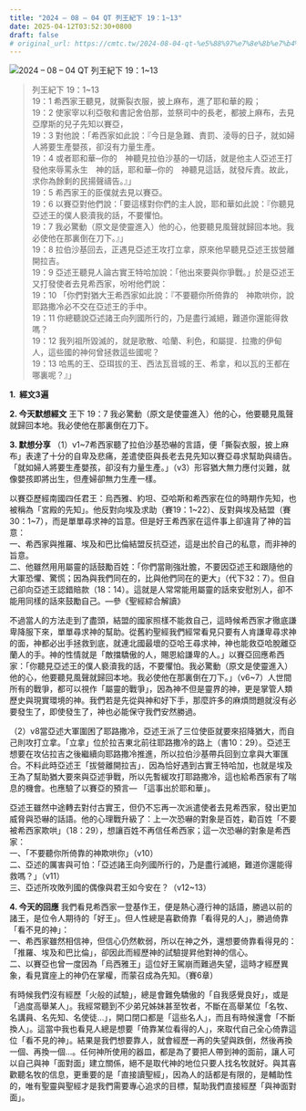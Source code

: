 ```yaml
---
title: "2024 – 08 – 04 QT 列王紀下 19：1~13"
date: 2025-04-12T03:52:30+0800
draft: false
# original_url: https://cmtc.tw/2024-08-04-qt-%e5%88%97%e7%8e%8b%e7%b4%80%e4%b8%8b-19%ef%bc%9a113
---
```


![2024 – 08 – 04 QT 列王紀下 19：1\~13](/images/qt.jpg  "2024 – 08 – 04 QT 列王紀下 19：1\~13")

> 列王紀下 19：1\~13  
> 19：1 希西家王聽見，就撕裂衣服，披上麻布，進了耶和華的殿；  
> 19：2 使家宰以利亞敬和書記舍伯那，並祭司中的長老，都披上麻布，去見亞摩斯的兒子先知以賽亞，  
> 19：3 對他說：「希西家如此說：『今日是急難、責罰、淩辱的日子，就如婦人將要生產嬰孩，卻沒有力量生產。  
> 19：4 或者耶和華─你的　神聽見拉伯沙基的一切話，就是他主人亞述王打發他來辱罵永生　神的話，耶和華─你的　神聽見這話，就發斥責。故此，求你為餘剩的民揚聲禱告。』」  
> 19：5 希西家王的臣僕就去見以賽亞。  
> 19：6 以賽亞對他們說：「要這樣對你們的主人說，耶和華如此說：『你聽見亞述王的僕人褻瀆我的話，不要懼怕。  
> 19：7 我必驚動（原文是使靈進入）他的心，他要聽見風聲就歸回本地。我必使他在那裏倒在刀下。』」  
> 19：8 拉伯沙基回去，正遇見亞述王攻打立拿，原來他早聽見亞述王拔營離開拉吉。  
> 19：9 亞述王聽見人論古實王特哈加說：「他出來要與你爭戰。」於是亞述王又打發使者去見希西家，吩咐他們說：  
> 19：10 「你們對猶大王希西家如此說：『不要聽你所倚靠的　神欺哄你，說耶路撒冷必不交在亞述王的手中。  
> 19：11 你總聽說亞述諸王向列國所行的，乃是盡行滅絕，難道你還能得救嗎？  
> 19：12 我列祖所毀滅的，就是歌散、哈蘭、利色，和屬提．拉撒的伊甸人，這些國的神何曾拯救這些國呢？  
> 19：13 哈馬的王、亞珥拔的王、西法瓦音城的王、希拿，和以瓦的王都在哪裏呢？』」

**1.  經文3遍**

**2. 今天默想經文**
王下 19：7 我必驚動（原文是使靈進入）他的心，他要聽見風聲就歸回本地。我必使他在那裏倒在刀下。

**3. 默想分享**
（1）v1\~7希西家聽了拉伯沙基恐嚇的言語，便「撕裂衣服，披上麻布」表達了十分的自卑及悲痛，差遣使臣與長老去見先知以賽亞尋求幫助與禱告。「就如婦人將要生產嬰孩，卻沒有力量生產。」（v3）形容猶大無力應付災難，就像嬰孩即將出生，但產婦卻無力生產一樣。

以賽亞歷經南國四任君王：烏西雅、約坦、亞哈斯和希西家在位的時期作先知，也被稱為「宮殿的先知」。他反對向埃及求助（賽19：1\~22）、反對與埃及結盟（賽30：1\~7），而是單單尋求神的旨意。但是好王希西家在這件事上卻違背了神的旨意：  
一、希西家與推羅、埃及和巴比倫結盟反抗亞述，這是出於自己的私意，而非神的旨意。  
二、他雖然用用屬靈的話鼓勵百姓：「你們當剛強壯膽，不要因亞述王和跟隨他的大軍恐懼、驚慌；因為與我們同在的，比與他們同在的更大」（代下32：7）。但自己卻向亞述王認錯賠款（18：14）。這就是人常常能用屬靈的話來安慰別人，卻不能用同樣的話來鼓勵自己。—參《聖經綜合解讀》

不過當人的方法走到了盡頭，結盟的國家照樣不能救自己，這時候希西家才徹底謙卑降服下來，單單尋求神的幫助。從舊約聖經我們經常看見只要有人肯謙卑尋求神的面，神都必出手拯救到底，就連北國最壞的亞哈王尋求神，神也能救亞哈脫離亞蘭人的手。神的性情就是「敵擋驕傲的人，賜恩給謙卑的人。」以賽亞回應希西家：「你聽見亞述王的僕人褻瀆我的話，不要懼怕。我必驚動（原文是使靈進入）他的心，他要聽見風聲就歸回本地。我必使他在那裏倒在刀下。」（v6\~7）人世間所有的戰爭，都可以視作「屬靈的戰爭」，因為神不但是靈界的神，更是掌管人類歷史與現實環境的神。我們若是先從與神和好下手，那麼許多的麻煩問題就沒有必要發生了，即使發生了，神也必能保守我們安然勝過。

（2）v8當亞述大軍圍困了耶路撒冷，亞述王派了三位使臣就要來招降猶大，而自己則攻打立拿。「立拿」位於拉吉東北前往耶路撒冷的路上（書10：29）。亞述王想要在攻佔拉吉之後繼續向耶路撒冷推進，所以拉伯沙基帶兵回到立拿與大軍匯合。不料此時亞述王「拔營離開拉吉」．因為恰好遇到古實王特哈加，也就是埃及王為了幫助猶大要來與亞述爭戰，所以先暫緩攻打耶路撒冷，這也給希西家有了喘息的機會。也應驗了以賽亞的預言— 「這事出於耶和華」。

亞述王雖然中途轉去對付古實王，但仍不忘再一次派遣使者去見希西家，發出更加威脅與恐嚇的話語。他的心理戰升級了：上一次恐嚇的對象是百姓，勸百姓「不要被希西家欺哄」（18：29），想讓百姓不再信任希西家；這一次恐嚇的對象是希西家：  
一、「不要聽你所倚靠的神欺哄你」（v10）  
二、亞述的厲害與可怕：「亞述諸王向列國所行的，乃是盡行滅絕，難道你還能得救嗎？」（v11）  
三、亞述所攻敗列國的偶像與君王如今安在？（v12\~13）

**4. 今天的回應**
我們看見希西家一登基作王，便是熱心遵行神的話語，勝過以前的諸王，是位令人期待的「好王」。但人性總是喜歡倚靠「看得見的人」，勝過倚靠「看不見的神」：  
一、希西家雖然相信神，但信心仍然軟弱，所以在神之外，還想要倚靠看得見的：「推羅、埃及和巴比倫」，卻因此而經歷神的試驗提昇他對神的信心。  
二、以賽亞也曾一度因為「烏西雅王」這位好王駕崩而難過失望，這時才經歷異象，看見寶座上的神仍在掌權，而蒙召成為先知。（賽6章）

有時候我們沒有經歷「火般的試驗」，總是會難免驕傲的「自我感覺良好」，或是「過度高舉某人」。我經常聽到不少弟兄姊妹甚至牧者，不斷在高舉某位「名牧、名講員、名先知、名使徒…」，開口閉口都是「這些名人」，而且有時候還會「不斷換人」。這當中我也看見人總是想要「倚靠某位看得的人」，來取代自己全心倚靠這位「看不見的神」。結果是我們想要靠人，就會經歷一再的失望與跌倒，然後再換一個、再換一個…。任何神所使用的器皿，都是為了要把人帶到神的面前，讓人可以自己與神「面對面」建立關係，絕不是取代神的地位只要人找名牧就好。與其喜歡聽名牧的信息，更重要的是「直接讀聖經」，因為人的話都是有限的，是輔助性的，唯有聖靈與聖經才是我們需要專心追求的目標，幫助我們直接經歷「與神面對面」。
